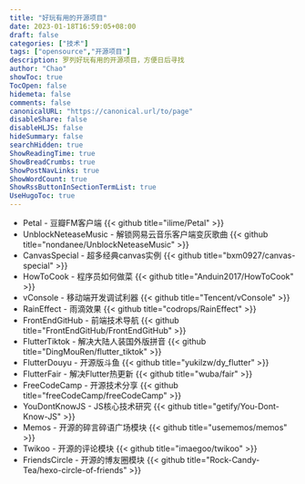 ```yaml
---
title: "好玩有用的开源项目"
date: 2023-01-18T16:59:05+08:00
draft: false
categories: ["技术"]
tags: ["opensource","开源项目"]
description: 罗列好玩有用的开源项目，方便日后寻找
author: "Chao"
showToc: true
TocOpen: false
hidemeta: false
comments: false
canonicalURL: "https://canonical.url/to/page"
disableShare: false
disableHLJS: false
hideSummary: false
searchHidden: true
ShowReadingTime: true
ShowBreadCrumbs: true
ShowPostNavLinks: true
ShowWordCount: true
ShowRssButtonInSectionTermList: true
UseHugoToc: true
---
```

* Petal - 豆瓣FM客户端
  {{< github title="ilime/Petal" >}}
* UnblockNeteaseMusic - 解锁网易云音乐客户端变灰歌曲
  {{< github title="nondanee/UnblockNeteaseMusic" >}}
* CanvasSpecial - 超多经典canvas实例
  {{< github title="bxm0927/canvas-special" >}}
* HowToCook - 程序员如何做菜
  {{< github title="Anduin2017/HowToCook" >}}
* vConsole - 移动端开发调试利器
  {{< github title="Tencent/vConsole" >}}
* RainEffect - 雨滴效果
  {{< github title="codrops/RainEffect" >}}
* FrontEndGitHub - 前端技术导航
  {{< github title="FrontEndGitHub/FrontEndGitHub" >}}
* FlutterTiktok - 解决大陆人装国外版拼音
  {{< github title="DingMouRen/flutter_tiktok" >}}
* FlutterDouyu - 开源版斗鱼
  {{< github title="yukilzw/dy_flutter" >}}
* FlutterFair - 解决Flutter热更新
  {{< github title="wuba/fair" >}}
* FreeCodeCamp - 开源技术分享
  {{< github title="freeCodeCamp/freeCodeCamp" >}}
* YouDontKnowJS - JS核心技术研究
  {{< github title="getify/You-Dont-Know-JS" >}}
* Memos - 开源的碎言碎语广场模块
  {{< github title="usememos/memos" >}}
* Twikoo - 开源的评论模块
  {{< github title="imaegoo/twikoo" >}}
* FriendsCircle - 开源的博友圈模块
  {{< github title="Rock-Candy-Tea/hexo-circle-of-friends" >}}
